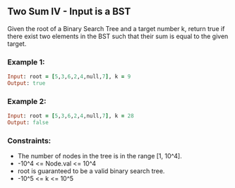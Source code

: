 ## Two Sum IV - Input is a BST

Given the root of a Binary Search Tree and a target number k, return true if there exist two elements in the BST such that their sum is equal to the given target.

### Example 1:
```ruby
Input: root = [5,3,6,2,4,null,7], k = 9
Output: true
```
### Example 2:
```ruby
Input: root = [5,3,6,2,4,null,7], k = 28
Output: false
```
### Constraints:

- The number of nodes in the tree is in the range [1, 10^4].
- -10^4 <= Node.val <= 10^4
- root is guaranteed to be a valid binary search tree.
- -10^5 <= k <= 10^5

